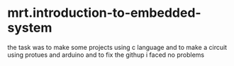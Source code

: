 # mrt.introduction-to-embedded-system
the task was to make some projects using c language and to make a circuit using protues and arduino and to fix the githup
i faced no problems




